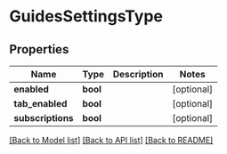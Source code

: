 # GuidesSettingsType

## Properties
Name | Type | Description | Notes
------------ | ------------- | ------------- | -------------
**enabled** | **bool** |  | [optional] 
**tab_enabled** | **bool** |  | [optional] 
**subscriptions** | **bool** |  | [optional] 

[[Back to Model list]](../README.md#documentation-for-models) [[Back to API list]](../README.md#documentation-for-api-endpoints) [[Back to README]](../README.md)


